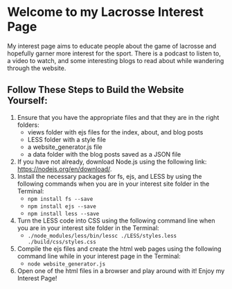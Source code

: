 # Welcome to my Lacrosse Interest Page

My interest page aims to educate people about the game of lacrosse and hopefully garner more interest for the sport. There is a podcast to listen to, a video to watch, and some interesting blogs to read about while wandering through the website.

## Follow These Steps to Build the Website Yourself:

1. Ensure that you have the appropriate files and that they are in the right folders:
    * views folder with ejs files for the index, about, and blog posts
    * LESS folder with a style file
    * a website_generator.js file
    * a data folder with the blog posts saved as a JSON file
2. If you have not already, download Node.js using the following link: https://nodejs.org/en/download/.
3. Install the necessary packages for fs, ejs, and LESS by using the following commands when you are in your interest site folder in the Terminal:
    * `npm install fs --save`
    * `npm install ejs --save`
    * `npm install less --save`
4. Turn the LESS code into CSS using the following command line when you are in your interest site folder in the Terminal:
    * `./node_modules/less/bin/lessc ./LESS/styles.less ./build/css/styles.css`
5. Compile the ejs files and create the html web pages using the following command line while in your interest page in the Terminal:
    * `node website_generator.js`
6. Open one of the html files in a browser and play around with it!  Enjoy my Interest Page!
